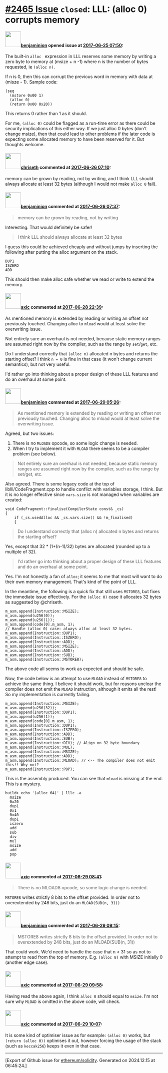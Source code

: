 # [\#2465 Issue](https://github.com/ethereum/solidity/issues/2465) `closed`: LLL: (alloc 0) corrupts memory

#### <img src="https://avatars.githubusercontent.com/u/20796281?u=3ade059256c951779e598bb585d7d85463f340a3&v=4" width="50">[benjaminion](https://github.com/benjaminion) opened issue at [2017-06-25 07:50](https://github.com/ethereum/solidity/issues/2465):

The built-in `alloc ` expression in LLL reserves some memory by writing a zero byte to memory at (msize + n -1) where n is the number of bytes requested, ie `(alloc n)`.

If n is 0, then this can corrupt the previous word in memory with data at (misze - 1). Sample code:

```
(seq
  (mstore 0x00 1)
  (alloc 0)
  (return 0x00 0x20))
```

This returns 0 rather than 1 as it should.

For me, `(alloc 0)` could be flagged as a run-time error as there could be security implications of this either way.  If we just alloc 0 bytes (don't change msize), then that could lead to other problems if the later code is expecting some allocated memory to have been reserved for it. But thoughts welcome.

#### <img src="https://avatars.githubusercontent.com/u/9073706?v=4" width="50">[chriseth](https://github.com/chriseth) commented at [2017-06-26 07:10](https://github.com/ethereum/solidity/issues/2465#issuecomment-310980498):

memory can be grown by reading, not by writing, and I think LLL should always allocate at least 32 bytes (although I would not make `alloc 0` fail).

#### <img src="https://avatars.githubusercontent.com/u/20796281?u=3ade059256c951779e598bb585d7d85463f340a3&v=4" width="50">[benjaminion](https://github.com/benjaminion) commented at [2017-06-26 07:37](https://github.com/ethereum/solidity/issues/2465#issuecomment-310985176):

> memory can be grown by reading, not by writing

Interesting. That would definitely be safer!

> I think LLL should always allocate at least 32 bytes

I guess this could be achieved cheaply and without jumps by inserting the following after putting the alloc argument on the stack.

```
DUP1
ISZERO
ADD
```

This should then make alloc safe whether we read or write to extend the memory.

#### <img src="https://avatars.githubusercontent.com/u/20340?v=4" width="50">[axic](https://github.com/axic) commented at [2017-06-28 22:39](https://github.com/ethereum/solidity/issues/2465#issuecomment-311811987):

As mentioned memory is extended by reading or writing an offset not previously touched. Changing alloc to `mload` would at least solve the overwriting issue.

Not entirely sure an overhaul is not needed, because static memory ranges are assumed right now by the compiler, such as the range by `set`/`get`, etc.

Do I understand correctly that `(alloc n)` allocated n bytes and returns the starting offset? I think `n = 0` is fine in that case (it won't change current semantics), but not very useful.

I'd rather go into thinking about a proper design of these LLL features and do an overhaul at some point.

#### <img src="https://avatars.githubusercontent.com/u/20796281?u=3ade059256c951779e598bb585d7d85463f340a3&v=4" width="50">[benjaminion](https://github.com/benjaminion) commented at [2017-06-29 05:26](https://github.com/ethereum/solidity/issues/2465#issuecomment-311865893):

> As mentioned memory is extended by reading or writing an offset not previously touched. Changing alloc to mload would at least solve the overwriting issue.

Agreed, but two issues:

 1. There is no `MLOAD8` opcode, so some logic change is needed.
 2. When I try to implement it with `MLOAD` there seems to be a compiler problem (see below).

> Not entirely sure an overhaul is not needed, because static memory ranges are assumed right now by the compiler, such as the range by set/get, etc.

Also agreed. There is some legacy code at the top of liblll/CodeFragment.cpp to handle conflict with variables storage, I think. But it is no longer effective since `vars.size` is not managed when variables are created:

```
void CodeFragment::finalise(CompilerState const& _cs)
{
	if (_cs.usedAlloc && _cs.vars.size() && !m_finalised)
	{
```

> Do I understand correctly that (alloc n) allocated n bytes and returns the starting offset?

Yes, except that 32 * (1+(n-1)/32) bytes are allocated (rounded up to a multiple of 32).

> I'd rather go into thinking about a proper design of these LLL features and do an overhaul at some point.

Yes. I'm not honestly a fan of `alloc`; it seems to me that most will want to do their own memory management. That's kind of the point of LLL.

In the meantime, the following is a quick fix that still uses `MSTORE8`, but fixes the immediate issue effectively. For the `(alloc 0)` case it allocates 32 bytes as suggested by @chriseth.

```
m_asm.append(Instruction::MSIZE);
m_asm.append(u256(0));
m_asm.append(u256(1));
m_asm.append(code[0].m_asm, 1);
// Handle (alloc 0) case: always alloc at least 32 bytes.
m_asm.append(Instruction::DUP1);
m_asm.append(Instruction::ISZERO);
m_asm.append(Instruction::ADD);
m_asm.append(Instruction::MSIZE);
m_asm.append(Instruction::ADD);
m_asm.append(Instruction::SUB);
m_asm.append(Instruction::MSTORE8);
```

The above code all seems to work as expected and should be safe.

Now, the code below is an attempt to use `MLOAD` instead of `MSTORE8` to achieve the same thing. I believe it should work, but for reasons unclear the compiler does not emit the `MLOAD` instruction, although it emits all the rest! So my implementation is currently failing.

```
m_asm.append(Instruction::MSIZE);
m_asm.append(u256(32));
m_asm.append(Instruction::DUP1);
m_asm.append(u256(1));
m_asm.append(code[0].m_asm, 1);
m_asm.append(Instruction::DUP1);
m_asm.append(Instruction::ISZERO);
m_asm.append(Instruction::ADD);
m_asm.append(Instruction::SUB);
m_asm.append(Instruction::DIV); // Align on 32 byte boundary
m_asm.append(Instruction::MUL);
m_asm.append(Instruction::MSIZE);
m_asm.append(Instruction::ADD);
m_asm.append(Instruction::MLOAD); // <-- The compiler does not emit this!! Why not?
m_asm.append(Instruction::POP);
```

This is the assembly produced. You can see that `mload` is missing at the end.  This is a mystery.

```
build> echo '(alloc 64)' | lllc -a
  msize
  0x20
  dup1
  0x1
  0x40
  dup1
  iszero
  add
  sub
  div
  mul
  msize
  add
  pop
```

#### <img src="https://avatars.githubusercontent.com/u/20340?v=4" width="50">[axic](https://github.com/axic) commented at [2017-06-29 08:41](https://github.com/ethereum/solidity/issues/2465#issuecomment-311901615):

> There is no MLOAD8 opcode, so some logic change is needed.

`MSTORE8` writes strictly 8 bits to the offset provided. In order not to overextended by 248 bits, just do an `MLOAD(SUB(n, 31))`

#### <img src="https://avatars.githubusercontent.com/u/20796281?u=3ade059256c951779e598bb585d7d85463f340a3&v=4" width="50">[benjaminion](https://github.com/benjaminion) commented at [2017-06-29 09:15](https://github.com/ethereum/solidity/issues/2465#issuecomment-311910036):

> MSTORE8 writes strictly 8 bits to the offset provided. In order not to overextended by 248 bits, just do an MLOAD(SUB(n, 31))

That could work. We'd need to handle the case that n < 31 so as not to attempt to read from the top of memory. E.g. `(alloc 8)` with MSIZE initially 0 (another edge case).

#### <img src="https://avatars.githubusercontent.com/u/20340?v=4" width="50">[axic](https://github.com/axic) commented at [2017-06-29 09:58](https://github.com/ethereum/solidity/issues/2465#issuecomment-311920501):

Having read the above again, I think `alloc 0` should equal to `msize`. I'm not sure why `MLOAD` is omitted in the above code, will check.

#### <img src="https://avatars.githubusercontent.com/u/20340?v=4" width="50">[axic](https://github.com/axic) commented at [2017-06-29 10:07](https://github.com/ethereum/solidity/issues/2465#issuecomment-311922413):

It is some kind of optimiser issue as for example: `(alloc 0)` works, but `(return (alloc 0))` optimises it out, however forcing the usage of the stack (such as `keccak256`) keeps it even in that case.


-------------------------------------------------------------------------------



[Export of Github issue for [ethereum/solidity](https://github.com/ethereum/solidity). Generated on 2024.12.15 at 06:45:24.]
